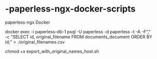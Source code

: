 # -paperless-ngx-docker-scripts
paperless-ngx Docker

docker exec -i paperless-db-1 psql -U paperless -d paperless -t -A -F"," \
-c "SELECT id, original_filename FROM documents_document ORDER BY id;" > ./original_filenames.csv

chmod +x export_with_original_names_host.sh
